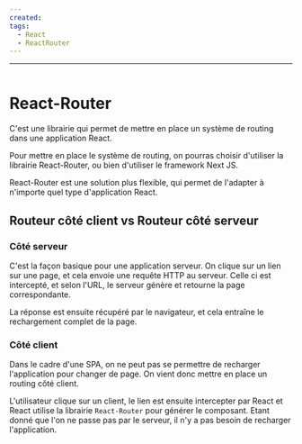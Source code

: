 ```yaml
---
created: 
tags:
  - React
  - ReactRouter
---
```

---
```table-of-contents
```
# React-Router

C'est une librairie qui permet de mettre en place un système de routing dans une application React.

Pour mettre en place le système de routing, on pourras choisir d'utiliser la librairie React-Router, ou bien d'utiliser le framework Next JS.

React-Router est une solution plus flexible, qui permet de l'adapter à n'importe quel type d'application React.

## Routeur côté client vs Routeur côté serveur

### Côté serveur

C'est la façon basique pour une application serveur. On clique sur un lien sur une page, et cela envoie une requête HTTP au serveur. 
Celle ci est intercepté, et selon l'URL, le serveur génère et retourne la page correspondante.

La réponse est ensuite récupéré par le navigateur, et cela entraîne le rechargement complet de la page.

### Côté client

Dans le cadre d'une SPA, on ne peut pas se permettre de recharger l'application pour changer de page. On vient donc mettre en place un routing côté client.

L'utilisateur clique sur un client, le lien est ensuite intercepter par React et React utilise la librairie `React-Router` pour générer le composant.
Etant donné que l'on ne passe pas par le serveur, il n'y a pas besoin de recharger l'application.